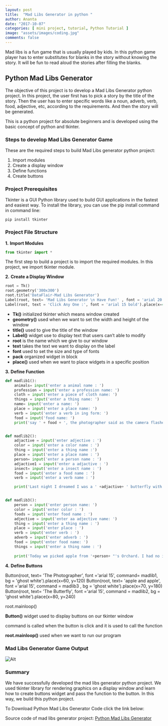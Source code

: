 ```yaml
---
layout: post
title:  "Mad Libs Generator in python "
author: Ananta
date: "2017-10-07"
categories: [ mini project, tutorial, Python Tutorial ]
image: "assets/images/coding.jpg"
comments: false
---
```

Mad libs is a fun game that is usually played by kids.
In this python game player has to enter substitutes for blanks in the story without knowing the story. It will be fun to read aloud the stories after filling the blanks.

## Python Mad Libs Generator

The objective of this project is to develop a Mad Libs Generator python project. In this project, the user first has to pick a story by the title of the story. Then the user has to enter specific words like a noun, adverb, verb, food, adjective, etc, according to the requirements. And then the story will be generated.

This is a python project for absolute beginners and is developed using the basic concept of python and tkinter.

### Steps to develop Mad Libs Generator Game

These are the required steps to build Mad Libs generator python project:

1. Import modules
2. Create a display window
3. Define functions
4. Create buttons

### Project Prerequisites

Tkinter is a GUI Python library used to build GUI applications in the fastest and easiest way. To install the library, you can use the pip install command in command line:

```ssh
pip install tkinter
```

### Project File Structure

**1.** **Import Modules**

```python
from tkinter import *
```

The first step to build a project is to import the required modules. In this project, we import tkinter module.

**2.** **Create a Display Window**

```python
root = Tk()
root.geometry('300x300')
root.title('DataFlair-Mad Libs Generator')
Label(root, text= 'Mad Libs Generator \n Have Fun!' , font = 'arial 20 bold').pack()
Label(root, text = 'Click Any One :', font = 'arial 15 bold').place(x=40, y=80)
```

* **Tk()** initialized tkinter which means window created
* **geometry()** used when we want to set the width and height of the window
* **title()** used to give the title of the window
* **Label()** widget use to display text that users can’t able to modify
* **root** is the name which we give to our window
* **text** takes the text we want to display on the label
* **font** used to set the size and type of fonts
* **pack** organized widget in block
* **place()** used when we want to place widgets in a specific position

**3.** **Define Function**

```python
def madlib1():
    animals= input('enter a animal name : ')
    profession = input('enter a profession name: ')
    cloth = input('enter a piece of cloth name: ')
    things = input('enter a thing name: ')
    name= input('enter a name: ')
    place = input('enter a place name: ')
    verb = input('enter a verb in ing form: ')
    food = input('food name: ')
    print('say ' + food + ', the photographer said as the camera flashed! ' + name + ' and I had gone to ' + place +' to get our photos taken on my birthday. The first photo we really wanted was a picture of us dressed as ' + animals + ' pretending to be a ' + profession + '. when we saw the second photo, it was exactly what I wanted. We both looked like ' + things + ' wearing ' + cloth + ' and ' + verb + ' --exactly what I had in mind')


def madlib2():
    adjactive = input('enter adjective : ')
    color = input('enter a color name : ')
    thing = input('enter a thing name :')
    place = input('enter a place name : ')
    person= input('enter a person name : ')
    adjactive1 = input('enter a adjactive : ')
    insect= input('enter a insect name : ')
    food = input('enter a food name : ')
    verb = input('enter a verb name : ')

    print('Last night I dreamed I was a ' +adjactive+ ' butterfly with ' + color+ ' splocthes that looked like '+thing+ ' .I flew to ' + place+ ' with my bestfriend and '+person+ ' who was a '+adjactive1+ ' ' +insect +' .We ate some ' +food+ ' when we got there and then decided to '+verb+ ' and the dream ended when I said-- lets ' +verb+ '.')


def madlib3():
    person = input('enter person name: ')
    color = input('enter color : ')
    foods = input('enter food name : ')
    adjective = input('enter aa adjective name: ')
    thing = input('enter a thing name : ')
    place = input('enter place : ')
    verb = input('enter verb : ')
    adverb = input('enter adverb : ')
    food = input('enter food name: ')
    things = input('enter a thing name : ')
   
    print('Today we picked apple from '+person+ "'s Orchard. I had no idea there were so many different varieties of apples. I ate " +color+ ' apples straight off the tree that tested like '+foods+ '. Then there was a '+adjective+ ' apple that looked like a ' + thing + '.When our bag were full, we went on a free hay ride to '+place+ ' and back. It ended at a hay pile where we got to ' +verb+ ' ' +adverb+ '. I can hardly wait to get home and cook with the apples. We are going to make appple '+food+ ' and '+things+' pies!.')  
```

**4.** **Define Buttons**

Button(root, text= 'The Photographer', font ='arial 15', command= madlib1, bg = 'ghost white').place(x=60, y=120)
Button(root, text= 'apple and apple', font ='arial 15', command = madlib3 , bg = 'ghost white').place(x=70, y=180)
Button(root, text= 'The Butterfly', font ='arial 15', command = madlib2, bg = 'ghost white').place(x=80, y=240)

root.mainloop()

**Button()** widget used to display buttons on our tkinter window

command is called when the button is click and it is used to call the function

**root.mainloop()** used when we want to run our program

### Mad Libs Generator Game Output

![Alt](/ "alt")

### Summary

We have successfully developed the mad libs generator python project. We used tkinter library for rendering graphics on a display window and learn how to create buttons widget and pass the function to the button. In this way, we build this python project.

To Download Python Mad Libs Generator Code click the link below:

Source code of mad libs generator project: [Python Mad Libs Generator](https://gowoogle.com)

